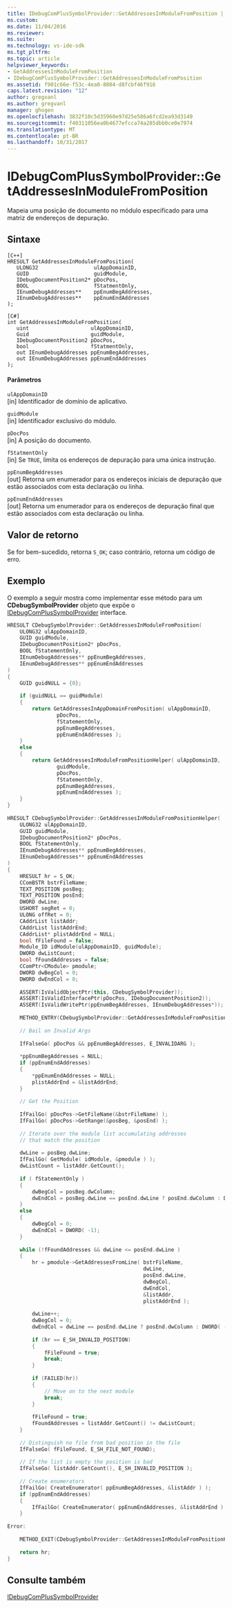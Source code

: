 ```yaml
---
title: IDebugComPlusSymbolProvider::GetAddressesInModuleFromPosition | Microsoft Docs
ms.custom: 
ms.date: 11/04/2016
ms.reviewer: 
ms.suite: 
ms.technology: vs-ide-sdk
ms.tgt_pltfrm: 
ms.topic: article
helpviewer_keywords:
- GetAddressesInModuleFromPosition
- IDebugComPlusSymbolProvider::GetAddressesInModuleFromPosition
ms.assetid: f901c66e-f53c-4ea0-8004-d8fcbf46f916
caps.latest.revision: "12"
author: gregvanl
ms.author: gregvanl
manager: ghogen
ms.openlocfilehash: 3832f10c5d35960e97d25e586a6fcd2ea93d3149
ms.sourcegitcommit: f40311056ea0b4677efcca74a285dbb0ce0e7974
ms.translationtype: MT
ms.contentlocale: pt-BR
ms.lasthandoff: 10/31/2017
---
```

# <a name="idebugcomplussymbolprovidergetaddressesinmodulefromposition"></a>IDebugComPlusSymbolProvider::GetAddressesInModuleFromPosition
Mapeia uma posição de documento no módulo especificado para uma matriz de endereços de depuração.  
  
## <a name="syntax"></a>Sintaxe  
  
```  
[C++]  
HRESULT GetAddressesInModuleFromPosition(  
   ULONG32                  ulAppDomainID,  
   GUID                     guidModule,  
   IDebugDocumentPosition2* pDocPos,  
   BOOL                     fStatmentOnly,  
   IEnumDebugAddresses**    ppEnumBegAddresses,  
   IEnumDebugAddresses**    ppEnumEndAddresses  
);  
```  
  
```  
[C#]  
int GetAddressesInModuleFromPosition(  
   uint                    ulAppDomainID,  
   Guid                    guidModule,  
   IDebugDocumentPosition2 pDocPos,  
   bool                    fStatmentOnly,  
   out IEnumDebugAddresses ppEnumBegAddresses,  
   out IEnumDebugAddresses ppEnumEndAddresses  
);  
```  
  
#### <a name="parameters"></a>Parâmetros  
 `ulAppDomainID`  
 [in] Identificador de domínio de aplicativo.  
  
 `guidModule`  
 [in] Identificador exclusivo do módulo.  
  
 `pDocPos`  
 [in] A posição do documento.  
  
 `fStatmentOnly`  
 [in] Se `TRUE`, limita os endereços de depuração para uma única instrução.  
  
 `ppEnumBegAddresses`  
 [out] Retorna um enumerador para os endereços iniciais de depuração que estão associados com esta declaração ou linha.  
  
 `ppEnumEndAddresses`  
 [out] Retorna um enumerador para os endereços de depuração final que estão associados com esta declaração ou linha.  
  
## <a name="return-value"></a>Valor de retorno  
 Se for bem-sucedido, retorna `S_OK`; caso contrário, retorna um código de erro.  
  
## <a name="example"></a>Exemplo  
 O exemplo a seguir mostra como implementar esse método para um **CDebugSymbolProvider** objeto que expõe o [IDebugComPlusSymbolProvider](../../../extensibility/debugger/reference/idebugcomplussymbolprovider.md) interface.  
  
```cpp  
HRESULT CDebugSymbolProvider::GetAddressesInModuleFromPosition(  
    ULONG32 ulAppDomainID,  
    GUID guidModule,  
    IDebugDocumentPosition2* pDocPos,  
    BOOL fStatementOnly,  
    IEnumDebugAddresses** ppEnumBegAddresses,  
    IEnumDebugAddresses** ppEnumEndAddresses  
)  
{  
    GUID guidNULL = {0};  
  
    if (guidNULL == guidModule)  
    {  
        return GetAddressesInAppDomainFromPosition( ulAppDomainID,  
                pDocPos,  
                fStatementOnly,  
                ppEnumBegAddresses,  
                ppEnumEndAddresses );  
    }  
    else  
    {  
        return GetAddressesInModuleFromPositionHelper( ulAppDomainID,  
                guidModule,  
                pDocPos,  
                fStatementOnly,  
                ppEnumBegAddresses,  
                ppEnumEndAddresses );  
    }  
}  
  
HRESULT CDebugSymbolProvider::GetAddressesInModuleFromPositionHelper(  
    ULONG32 ulAppDomainID,  
    GUID guidModule,  
    IDebugDocumentPosition2* pDocPos,  
    BOOL fStatementOnly,  
    IEnumDebugAddresses** ppEnumBegAddresses,  
    IEnumDebugAddresses** ppEnumEndAddresses  
)  
{  
    HRESULT hr = S_OK;  
    CComBSTR bstrFileName;  
    TEXT_POSITION posBeg;  
    TEXT_POSITION posEnd;  
    DWORD dwLine;  
    USHORT segRet = 0;  
    ULONG offRet = 0;  
    CAddrList listAddr;  
    CAddrList listAddrEnd;  
    CAddrList* plistAddrEnd = NULL;  
    bool fFileFound = false;  
    Module_ID idModule(ulAppDomainID, guidModule);  
    DWORD dwListCount;  
    bool fFoundAddresses = false;  
    CComPtr<CModule> pmodule;  
    DWORD dwBegCol = 0;  
    DWORD dwEndCol = 0;  
  
    ASSERT(IsValidObjectPtr(this, CDebugSymbolProvider));  
    ASSERT(IsValidInterfacePtr(pDocPos, IDebugDocumentPosition2));  
    ASSERT(IsValidWritePtr(ppEnumBegAddresses, IEnumDebugAddresses*));  
  
    METHOD_ENTRY(CDebugSymbolProvider::GetAddressesInModuleFromPositionHelper);  
  
    // Bail on Invalid Args  
  
    IfFalseGo( pDocPos && ppEnumBegAddresses, E_INVALIDARG );  
  
    *ppEnumBegAddresses = NULL;  
    if (ppEnumEndAddresses)  
    {  
        *ppEnumEndAddresses = NULL;  
        plistAddrEnd = &listAddrEnd;  
    }  
  
    // Get the Position  
  
    IfFailGo( pDocPos->GetFileName(&bstrFileName) );  
    IfFailGo( pDocPos->GetRange(&posBeg, &posEnd) );  
  
    // Iterate over the module list accumulating addresses  
    // that match the position  
  
    dwLine = posBeg.dwLine;  
    IfFailGo( GetModule( idModule, &pmodule ) );  
    dwListCount = listAddr.GetCount();  
  
    if ( fStatementOnly )  
    {  
        dwBegCol = posBeg.dwColumn;  
        dwEndCol = posBeg.dwLine == posEnd.dwLine ? posEnd.dwColumn : DWORD( -1);  
    }  
    else  
    {  
        dwBegCol = 0;  
        dwEndCol = DWORD( -1);  
    }  
  
    while (!fFoundAddresses && dwLine <= posEnd.dwLine )  
    {  
        hr = pmodule->GetAddressesFromLine( bstrFileName,  
                                            dwLine,  
                                            posEnd.dwLine,  
                                            dwBegCol,  
                                            dwEndCol,  
                                            &listAddr,  
                                            plistAddrEnd );  
  
        dwLine++;  
        dwBegCol = 0;  
        dwEndCol = dwLine == posEnd.dwLine ? posEnd.dwColumn : DWORD( -1);  
  
        if (hr == E_SH_INVALID_POSITION)  
        {  
            fFileFound = true;  
            break;  
        }  
  
        if (FAILED(hr))  
        {  
            // Move on to the next module  
            break;  
        }  
  
        fFileFound = true;  
        fFoundAddresses = listAddr.GetCount() != dwListCount;  
    }  
  
    // Distinguish no file from bad position in the file  
    IfFalseGo( fFileFound, E_SH_FILE_NOT_FOUND);  
  
    // If the list is empty the position is bad  
    IfFalseGo( listAddr.GetCount(), E_SH_INVALID_POSITION );  
  
    // Create enumerators  
    IfFailGo( CreateEnumerator( ppEnumBegAddresses, &listAddr ) );  
    if (ppEnumEndAddresses)  
    {  
        IfFailGo( CreateEnumerator( ppEnumEndAddresses, &listAddrEnd ) );  
    }  
  
Error:  
  
    METHOD_EXIT(CDebugSymbolProvider::GetAddressesInModuleFromPositionHelper, hr);  
  
    return hr;  
}  
```  
  
## <a name="see-also"></a>Consulte também  
 [IDebugComPlusSymbolProvider](../../../extensibility/debugger/reference/idebugcomplussymbolprovider.md)